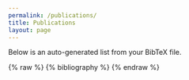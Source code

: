 ```yaml
---
permalink: /publications/
title: Publications
layout: page
---
```



Below is an auto-generated list from your BibTeX file.


{% raw %}
{% bibliography %}
{% endraw %}
